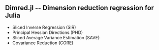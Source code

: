 Dimred.jl -- Dimension reduction regression for Julia
-----------------------------------------------------

* Sliced Inverse Regression (SIR)
* Principal Hessian Directions (PHD)
* Sliced Average Variance Estimation (SAVE)
* Covariance Reduction (CORE)

